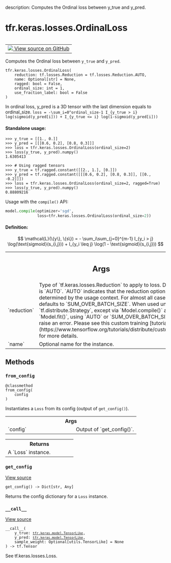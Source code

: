 description: Computes the Ordinal loss between y_true and y_pred.

<div itemscope itemtype="http://developers.google.com/ReferenceObject">
<meta itemprop="name" content="tfr.keras.losses.OrdinalLoss" />
<meta itemprop="path" content="Stable" />
<meta itemprop="property" content="__call__"/>
<meta itemprop="property" content="__init__"/>
<meta itemprop="property" content="from_config"/>
<meta itemprop="property" content="get_config"/>
</div>

# tfr.keras.losses.OrdinalLoss

<!-- Insert buttons and diff -->

<table class="tfo-notebook-buttons tfo-api nocontent" align="left">
<td>
  <a target="_blank" href="https://github.com/tensorflow/ranking/tree/master/tensorflow_ranking/python/keras/losses.py#L1589-L1642">
    <img src="https://www.tensorflow.org/images/GitHub-Mark-32px.png" />
    View source on GitHub
  </a>
</td>
</table>

Computes the Ordinal loss between `y_true` and `y_pred`.

<pre class="devsite-click-to-copy prettyprint lang-py tfo-signature-link">
<code>tfr.keras.losses.OrdinalLoss(
    reduction: tf.losses.Reduction = tf.losses.Reduction.AUTO,
    name: Optional[str] = None,
    ragged: bool = False,
    ordinal_size: int = 1,
    use_fraction_label: bool = False
)
</code></pre>

<!-- Placeholder for "Used in" -->

In ordinal loss, y_pred is a 3D tensor with the last dimension equals to
ordinal_size. `loss = -\sum_i=0^ordinal_size-1 I_{y_true > i}
log(sigmoid(y_pred[i])) + I_{y_true <= i} log(1-sigmoid(y_pred[i]))`

#### Standalone usage:

```
>>> y_true = [[1., 0.]]
>>> y_pred = [[[0.6, 0.2], [0.8, 0.3]]]
>>> loss = tfr.keras.losses.OrdinalLoss(ordinal_size=2)
>>> loss(y_true, y_pred).numpy()
1.6305413
```

```
>>> # Using ragged tensors
>>> y_true = tf.ragged.constant([[2., 1.], [0.]])
>>> y_pred = tf.ragged.constant([[[0.6, 0.2], [0.8, 0.3]], [[0., -0.2]]])
>>> loss = tfr.keras.losses.OrdinalLoss(ordinal_size=2, ragged=True)
>>> loss(y_true, y_pred).numpy()
0.88809216
```

Usage with the `compile()` API:

```python
model.compile(optimizer='sgd',
              loss=tfr.keras.losses.OrdinalLoss(ordinal_size=2))
```

#### Definition:

$$
\mathcal{L}(\{y\}, \{s\}) = - \sum_i\sum_{j=0}^{m-1} I_{y_i > j}
    \log(\text{sigmoid}(s_{i,j})) + I_{y_i \leq j}
    \log(1 - \text{sigmoid}(s_{i,j}))
$$

<!-- Tabular view -->
 <table class="responsive fixed orange">
<colgroup><col width="214px"><col></colgroup>
<tr><th colspan="2"><h2 class="add-link">Args</h2></th></tr>

<tr>
<td>
`reduction`<a id="reduction"></a>
</td>
<td>
Type of `tf.keras.losses.Reduction` to apply to
loss. Default value is `AUTO`. `AUTO` indicates that the
reduction option will be determined by the usage context. For
almost all cases this defaults to `SUM_OVER_BATCH_SIZE`. When
used under a `tf.distribute.Strategy`, except via
`Model.compile()` and `Model.fit()`, using `AUTO` or
`SUM_OVER_BATCH_SIZE` will raise an error. Please see this
custom training [tutorial](https://www.tensorflow.org/tutorials/distribute/custom_training)
for more details.
</td>
</tr><tr>
<td>
`name`<a id="name"></a>
</td>
<td>
Optional name for the instance.
</td>
</tr>
</table>

## Methods

<h3 id="from_config"><code>from_config</code></h3>

<pre class="devsite-click-to-copy prettyprint lang-py tfo-signature-link">
<code>@classmethod</code>
<code>from_config(
    config
)
</code></pre>

Instantiates a `Loss` from its config (output of `get_config()`).

<!-- Tabular view -->
 <table class="responsive fixed orange">
<colgroup><col width="214px"><col></colgroup>
<tr><th colspan="2">Args</th></tr>

<tr>
<td>
`config`
</td>
<td>
Output of `get_config()`.
</td>
</tr>
</table>

<!-- Tabular view -->
 <table class="responsive fixed orange">
<colgroup><col width="214px"><col></colgroup>
<tr><th colspan="2">Returns</th></tr>
<tr class="alt">
<td colspan="2">
A `Loss` instance.
</td>
</tr>

</table>

<h3 id="get_config"><code>get_config</code></h3>

<a target="_blank" class="external" href="https://github.com/tensorflow/ranking/tree/master/tensorflow_ranking/python/keras/losses.py#L268-L271">View
source</a>

<pre class="devsite-click-to-copy prettyprint lang-py tfo-signature-link">
<code>get_config() -> Dict[str, Any]
</code></pre>

Returns the config dictionary for a `Loss` instance.

<h3 id="__call__"><code>__call__</code></h3>

<a target="_blank" class="external" href="https://github.com/tensorflow/ranking/tree/master/tensorflow_ranking/python/keras/losses.py#L250-L258">View
source</a>

<pre class="devsite-click-to-copy prettyprint lang-py tfo-signature-link">
<code>__call__(
    y_true: <a href="../../../tfr/keras/model/TensorLike.md"><code>tfr.keras.model.TensorLike</code></a>,
    y_pred: <a href="../../../tfr/keras/model/TensorLike.md"><code>tfr.keras.model.TensorLike</code></a>,
    sample_weight: Optional[utils.TensorLike] = None
) -> tf.Tensor
</code></pre>

See tf.keras.losses.Loss.
